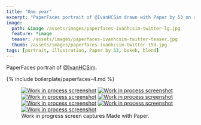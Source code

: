 ```yaml
---
title: "One year"
excerpt: "PaperFaces portrait of @IvanHCSim drawn with Paper by 53 on an iPad."
image: 
  path: &image /assets/images/paperfaces-ivanhcsim-twitter-lg.jpg 
  feature: *image
  teaser: /assets/images/paperfaces-ivanhcsim-twitter-teaser.jpg
  thumb: /assets/images/paperfaces-ivanhcsim-twitter-150.jpg
tags: [portrait, illustration, Paper by 53, bokeh, blend]
---
```


PaperFaces portrait of [@IvanHCSim](http://twitter.com/IvanHCSim).

{% include boilerplate/paperfaces-4.md %}

<figure class="third">
  <a href="{{ site.url }}/assets/images/paperfaces-ivanhcsim-process-1-lg.jpg"><img src="{{ site.url }}/assets/images/paperfaces-ivanhcsim-process-1-600.jpg" alt="Work in process screenshot"></a>
  <a href="{{ site.url }}/assets/images/paperfaces-ivanhcsim-process-2-lg.jpg"><img src="{{ site.url }}/assets/images/paperfaces-ivanhcsim-process-2-600.jpg" alt="Work in process screenshot"></a>
  <a href="{{ site.url }}/assets/images/paperfaces-ivanhcsim-process-3-lg.jpg"><img src="{{ site.url }}/assets/images/paperfaces-ivanhcsim-process-3-600.jpg" alt="Work in process screenshot"></a>
  <a href="{{ site.url }}/assets/images/paperfaces-ivanhcsim-process-4-lg.jpg"><img src="{{ site.url }}/assets/images/paperfaces-ivanhcsim-process-4-600.jpg" alt="Work in process screenshot"></a>
  <a href="{{ site.url }}/assets/images/paperfaces-ivanhcsim-process-5-lg.jpg"><img src="{{ site.url }}/assets/images/paperfaces-ivanhcsim-process-5-600.jpg" alt="Work in process screenshot"></a>
  <a href="{{ site.url }}/assets/images/paperfaces-ivanhcsim-process-6-lg.jpg"><img src="{{ site.url }}/assets/images/paperfaces-ivanhcsim-process-6-600.jpg" alt="Work in process screenshot"></a>
  <a href="{{ site.url }}/assets/images/paperfaces-ivanhcsim-process-7-lg.jpg"><img src="{{ site.url }}/assets/images/paperfaces-ivanhcsim-process-7-600.jpg" alt="Work in process screenshot"></a>
  <figcaption>Work in progress screen captures Made with Paper.</figcaption>
</figure>
